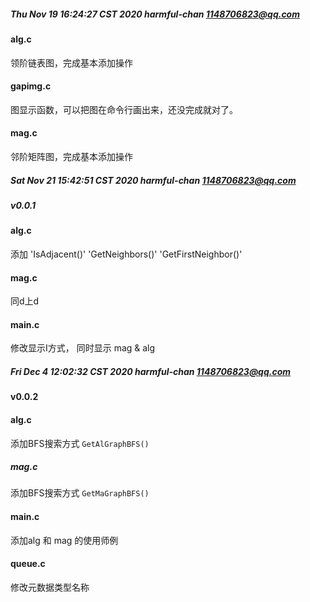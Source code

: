 ##### Thu Nov 19 16:24:27 CST 2020 harmful-chan 1148706823@qq.com 
#### alg.c 
领阶链表图，完成基本添加操作</br>
#### gapimg.c 
图显示函数，可以把图在命令行画出来，还没完成就对了。</br>
#### mag.c 
邻阶矩阵图，完成基本添加操作</br>

##### Sat Nov 21 15:42:51 CST 2020 harmful-chan 1148706823@qq.com 
##### v0.0.1
#### alg.c 
添加 'IsAdjacent()' 'GetNeighbors()' 'GetFirstNeighbor()'
#### mag.c
同d上d
#### main.c
修改显示I方式， 同时显示 mag & alg

##### Fri Dec 4 12:02:32 CST 2020 harmful-chan 1148706823@qq.com 
#### v0.0.2
#### alg.c 
添加BFS搜索方式 `GetAlGraphBFS()`
##### mag.c 
添加BFS搜索方式 `GetMaGraphBFS()`
#### main.c 
添加alg 和 mag 的使用师例
#### queue.c
修改元数据类型名称
